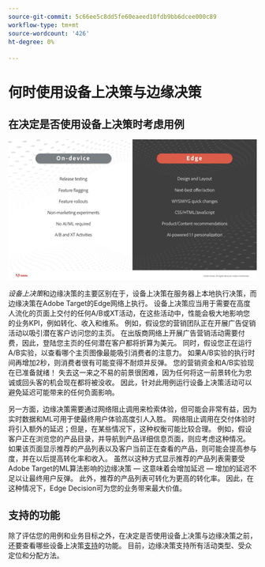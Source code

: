 ```yaml
---
source-git-commit: 5c66ee5c8dd5fe60eaeed10fdb9bb6dcee000c89
workflow-type: tm+mt
source-wordcount: '426'
ht-degree: 0%

---
```

# 何时使用设备上决策与边缘决策

## 在决定是否使用设备上决策时考虑用例

![替代图像](assets/comparison.jpeg)

*设备上决策*&#x200B;和边缘决策的主要区别在于，设备上决策在服务器上本地执行决策，而边缘决策在Adobe Target的Edge网络上执行。 设备上决策应当用于需要在高度人流化的页面上交付的任何A/B或XT活动，在这些活动中，性能会极大地影响您的业务KPI，例如转化、收入和维系。 例如，假设您的营销团队正在开展广告促销活动以吸引潜在客户访问您的主页。 在出版商网络上开展广告营销活动需要付费，因此，登陆您主页的任何潜在客户都将折算为美元。 同时，假设您正在运行A/B实验，以查看哪个主页图像最能吸引消费者的注意力。 如果A/B实验的执行时间再增加2秒，则消费者很有可能变得不耐烦并反弹。 您的营销资金和A/B实验现在已准备就绪！ 失去这一来之不易的前景很困难，因为任何将这一前景转化为忠诚或回头客的机会现在都将被没收。 因此，针对此用例运行设备上决策活动可以避免延迟可能带来的任何负面影响。

另一方面，边缘决策需要通过网络阻止调用来检索体验，但可能会非常有益，因为实时数据和ML可用于使最终用户体验高度引人入胜。 网络阻止调用在交付体验时将引入额外的延迟；但是，在某些情况下，这种权衡可能比较合理。 例如，假设客户正在浏览您的产品目录，并导航到产品详细信息页面，则应考虑这种情况。 如果该页面显示推荐的产品列表以及客户当前正在查看的产品，则可能会提高参与度，并在以后提高转化率和收入。 虽然以这种方式显示推荐的产品列表需要受Adobe Target的ML算法影响的边缘决策 — 这意味着会增加延迟 — 增加的延迟不足以让最终用户反弹。 此外，推荐的产品列表可转化为更高的转化率。 因此，在这种情况下，Edge Decision可为您的业务带来最大价值。

## 支持的功能

除了评估您的用例和业务目标之外，在决定是否使用设备上决策与边缘决策之前，还要查看哪些设备上决策[支持](../on-device-decisioning/supported-features.md)的功能。 目前，边缘决策支持所有活动类型、受众定位和分配方法。